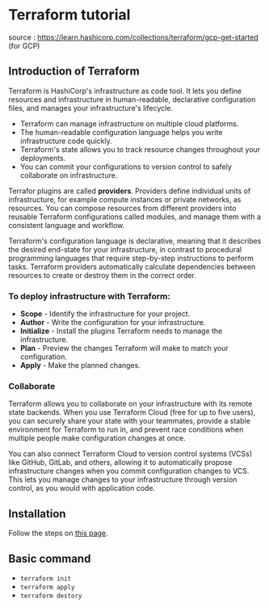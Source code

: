 # Terraform tutorial
source : https://learn.hashicorp.com/collections/terraform/gcp-get-started (for GCP)

## Introduction of Terraform
Terraform is HashiCorp's infrastructure as code tool. It lets you define resources and infrastructure in human-readable, declarative configuration files, and manages your infrastructure's lifecycle.
- Terraform can manage infrastructure on multiple cloud platforms.
- The human-readable configuration language helps you write infrastructure code quickly.
- Terraform's state allows you to track resource changes throughout your deployments.
- You can commit your configurations to version control to safely collaborate on infrastructure.

Terrafor plugins are called __providers__. Providers define individual units of infrastructure, for example compute instances or private networks, as resources. You can compose resources from different providers into reusable Terraform configurations called modules, and manage them with a consistent language and workflow.

Terraform's configuration language is declarative, meaning that it describes the desired end-state for your infrastructure, in contrast to procedural programming languages that require step-by-step instructions to perform tasks. Terraform providers automatically calculate dependencies between resources to create or destroy them in the correct order.

### To deploy infrastructure with Terraform:

- __Scope__ - Identify the infrastructure for your project.
- __Author__ - Write the configuration for your infrastructure.
- __Initialize__ - Install the plugins Terraform needs to manage the infrastructure.
- __Plan__ - Preview the changes Terraform will make to match your configuration.
- __Apply__ - Make the planned changes.

### Collaborate
Terraform allows you to collaborate on your infrastructure with its remote state backends. When you use Terraform Cloud (free for up to five users), you can securely share your state with your teammates, provide a stable environment for Terraform to run in, and prevent race conditions when multiple people make configuration changes at once.

You can also connect Terraform Cloud to version control systems (VCSs) like GitHub, GitLab, and others, allowing it to automatically propose infrastructure changes when you commit configuration changes to VCS. This lets you manage changes to your infrastructure through version control, as you would with application code.

## Installation
Follow the steps on [this page](https://learn.hashicorp.com/tutorials/terraform/install-cli?in=terraform/gcp-get-started).

## Basic command
- `terraform init`  
- `terraform apply`  
- `terraform destory`  
